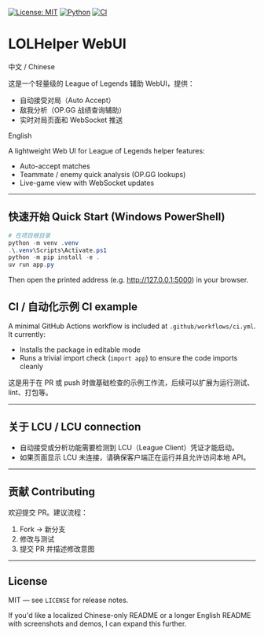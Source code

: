 <!-- Badges -->
[![License: MIT](https://img.shields.io/badge/License-MIT-green.svg)](./LICENSE) [![Python](https://img.shields.io/badge/python-3.10%2B-blue.svg)](https://www.python.org/) [![CI](https://github.com/ByteFlowing1337/LOL/actions/workflows/ci.yml/badge.svg)](https://github.com/ByteFlowing1337/LOL/actions)

# LOLHelper WebUI



中文 / Chinese

这是一个轻量级的 League of Legends 辅助 WebUI，提供：

- 自动接受对局（Auto Accept）
- 敌我分析（OP.GG 战绩查询辅助）
- 实时对局页面和 WebSocket 推送

English

A lightweight Web UI for League of Legends helper features:

- Auto-accept matches
- Teammate / enemy quick analysis (OP.GG lookups)
- Live-game view with WebSocket updates

---

## 快速开始 Quick Start (Windows PowerShell)

```powershell
# 在项目根目录
python -m venv .venv
.\.venv\Scripts\Activate.ps1
python -m pip install -e .
uv run app.py
```

Then open the printed address (e.g. http://127.0.0.1:5000) in your browser.



## CI / 自动化示例 CI example

A minimal GitHub Actions workflow is included at `.github/workflows/ci.yml`. It currently:

- Installs the package in editable mode
- Runs a trivial import check (`import app`) to ensure the code imports cleanly

这是用于在 PR 或 push 时做基础检查的示例工作流，后续可以扩展为运行测试、 lint、打包等。

---

## 关于 LCU / LCU connection

- 自动接受或分析功能需要检测到 LCU（League Client）凭证才能启动。
- 如果页面显示 LCU 未连接，请确保客户端正在运行并且允许访问本地 API。

---

## 贡献 Contributing

欢迎提交 PR。建议流程：

1. Fork → 新分支
2. 修改与测试
3. 提交 PR 并描述修改意图

---

## License

MIT — see `LICENSE` for release notes.


If you'd like a localized Chinese-only README or a longer English README with screenshots and demos, I can expand this further.